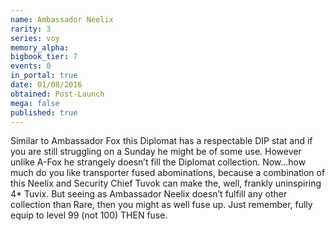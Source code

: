 ```yaml
---
name: Ambassador Neelix
rarity: 3
series: voy
memory_alpha:
bigbook_tier: 7
events: 0
in_portal: true
date: 01/08/2016
obtained: Post-Launch
mega: false
published: true
---
```


Similar to Ambassador Fox this Diplomat has a respectable DIP stat and if you are still struggling on a Sunday he might be of some use. However unlike A-Fox he strangely doesn’t fill the Diplomat collection. Now...how much do you like transporter fused abominations, because a combination of this Neelix and Security Chief Tuvok can make the, well, frankly uninspiring 4* Tuvix. But seeing as Ambassador Neelix doesn’t fulfill any other collection than Rare, then you might as well fuse up. Just remember, fully equip to level 99 (not 100) THEN fuse.
